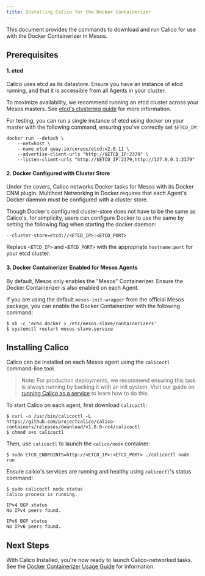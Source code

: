 ```yaml
---
title: Installing Calico for the Docker Containerizer
---
```


This document provides the commands to download and run Calico
for use with the Docker Containerizer in Mesos.

## Prerequisites

#### 1. etcd

Calico uses etcd as its datastore. Ensure you have an instance of etcd running,
and that it is accessible from all Agents in your cluster.

To maximize availability, we recommend running an etcd cluster across your Mesos masters.
See [etcd's clustering guide](https://coreos.com/os/docs/latest/cluster-architectures.html)
for more information.

For testing, you can run a single instance of etcd using docker on your master
with the following command, ensuring you've correctly set `$ETCD_IP`:
```
docker run --detach \
	--net=host \
	--name etcd quay.io/coreos/etcd:v2.0.11 \
	--advertise-client-urls "http://$ETCD_IP:2379" \
	--listen-client-urls "http://$ETCD_IP:2379,http://127.0.0.1:2379"
```

#### 2. Docker Configured with Cluster Store

Under the covers, Calico networks Docker tasks for Mesos with its Docker CNM plugin.
Multihost Networking in Docker requires that
each Agent's Docker daemon must be configured with a cluster store.

Though Docker's configured cluster-store does not have to be the same as Calico's,
for simplicity, users can configure Docker to use the same by setting the
following flag when starting the docker daemon:

```shell
--cluster-store=etcd://<ETCD_IP>:<ETCD_PORT>
```

Replace `<ETCD_IP>` and `<ETCD_PORT>` with the appropriate `hostname:port` for your etcd cluster.

#### 3. Docker Containerizer Enabled for Mesos Agents

By default, Mesos only enables the "Mesos" Containerizer. Ensure
the Docker Containerizer is also enabled on each Agent.

If you are using the default `mesos-init-wrapper` from the official Mesos package,
you can enable the Docker Containerizer with the following command:

```shell
$ sh -c 'echo docker > /etc/mesos-slave/containerizers'
$ systemctl restart mesos-slave.service
```


## Installing Calico

Calico can be installed on each Mesos agent using the `calicoctl` command-line tool.

>Note: For production deployments, we recommend ensuring this task is always running
by backing it with an init system. Visit our guide on
[running Calico as a service]({{site.baseurl}}/{{page.version}}/usage/configuration/as-service)
to learn how to do this.

To start Calico on each agent, first download `calicoctl`:

```shell
$ curl -o /usr/bin/calicoctl -L https://github.com/projectcalico/calico-containers/releases/download/v1.0.0-rc4/calicoctl
$ chmod a+x calicoctl
```

Then, use `calicoctl` to launch the `calico/node` container:

```shell
$ sudo ETCD_ENDPOINTS=http://<ETCD_IP>:<ETCD_PORT> ./calicoctl node run
```

Ensure calico's services are running and healthy using `calicoctl`'s status command:

```shell
$ sudo calicoctl node status
Calico process is running.

IPv4 BGP status
No IPv4 peers found.

IPv6 BGP status
No IPv6 peers found.
```

## Next Steps

With Calico Installed, you're now ready to launch Calico-networked tasks. See the [Docker Containerizer Usage Guide]({{site.baseurl}}/{{page.version}}/getting-started/mesos/tutorials/docker) for information.
